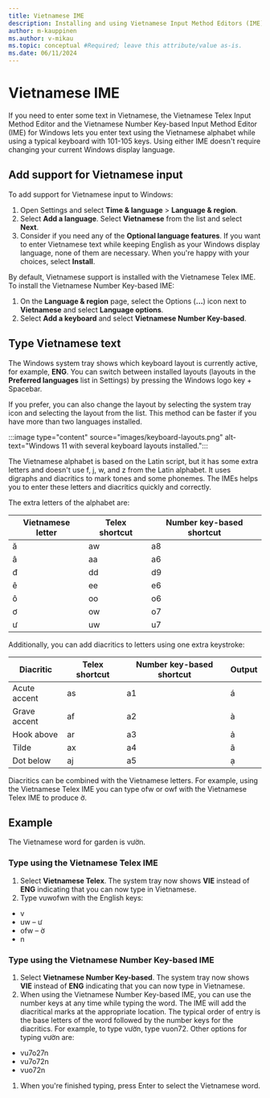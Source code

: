 ```yaml
---
title: Vietnamese IME
description: Installing and using Vietnamese Input Method Editors (IME)
author: m-kauppinen
ms.author: v-mikau
ms.topic: conceptual #Required; leave this attribute/value as-is.
ms.date: 06/11/2024
---
```


# Vietnamese IME

If you need to enter some text in Vietnamese, the Vietnamese Telex Input Method Editor and the Vietnamese Number Key-based Input Method Editor (IME) for Windows lets you enter text using the Vietnamese alphabet while using a typical keyboard with 101-105 keys. Using either IME doesn't require changing your current Windows display language.

## Add support for Vietnamese input

To add support for Vietnamese input to Windows:

1. Open Settings and select **Time & language** > **Language & region**.
1. Select **Add a language**. Select **Vietnamese** from the list and select **Next**.
1. Consider if you need any of the **Optional language features**. If you want to enter Vietnamese text while keeping English as your Windows display language, none of them are necessary. When you're happy with your choices, select **Install**.

By default, Vietnamese support is installed with the Vietnamese Telex IME. To install the Vietnamese Number Key-based IME:

1. On the **Language & region** page, select the Options (**…**) icon next to **Vietnamese** and select **Language options**.
1. Select **Add a keyboard** and select **Vietnamese Number Key-based**.

## Type Vietnamese text

The Windows system tray shows which keyboard layout is currently active, for example, **ENG**. You can switch between installed layouts (layouts in the **Preferred languages** list in Settings) by pressing the Windows logo key + Spacebar.

If you prefer, you can also change the layout by selecting the system tray icon and selecting the layout from the list. This method can be faster if you have more than two languages installed.

:::image type="content" source="images/keyboard-layouts.png" alt-text="Windows 11 with several keyboard layouts installed.":::

The Vietnamese alphabet is based on the Latin script, but it has some extra letters and doesn't use f, j, w, and z from the Latin alphabet. It uses digraphs and diacritics to mark tones and some phonemes. The IMEs helps you to enter these letters and diacritics quickly and correctly.

The extra letters of the alphabet are:

| Vietnamese letter | Telex shortcut | Number key-based shortcut |
|-------------------|----------------|---------------------------|
| ă | aw | a8 |
| â | aa | a6 |
| đ | dd | d9 |
| ê | ee | e6 |
| ô | oo | o6 |
| ơ | ow | o7 |
| ư | uw | u7 |

Additionally, you can add diacritics to letters using one extra keystroke:

| Diacritic | Telex shortcut | Number key-based shortcut | Output |
|-----------|----------------|---------------------------|--------|
| Acute accent | as | a1 | á |
| Grave accent | af | a2 | à |
| Hook above | ar | a3 | ả |
| Tilde | ax | a4 | ã |
| Dot below | aj | a5 | ạ |

Diacritics can be combined with the Vietnamese letters. For example, using the Vietnamese Telex IME you can type ofw or owf with the Vietnamese Telex IME to produce ờ.

## Example

The Vietnamese word for garden is vườn.

### Type using the Vietnamese Telex IME

1. Select **Vietnamese Telex**. The system tray now shows **VIE** instead of **ENG** indicating that you can now type in Vietnamese.
1. Type vuwofwn with the English keys:

- v
- uw – ư
- ofw – ờ
- n

### Type using the Vietnamese Number Key-based IME

1. Select **Vietnamese Number Key-based**. The system tray now shows **VIE** instead of **ENG** indicating that you can now type in Vietnamese.
1. When using the Vietnamese Number Key-based IME, you can use the number keys at any time while typing the word. The IME will add the diacritical marks at the appropriate location. The typical order of entry is the base letters of the word followed by the number keys for the diacritics. For example, to type vườn, type vuon72. Other options for typing vườn are:

- vu7o27n
- vu7o72n
- vuo72n

1. When you're finished typing, press Enter to select the Vietnamese word.
